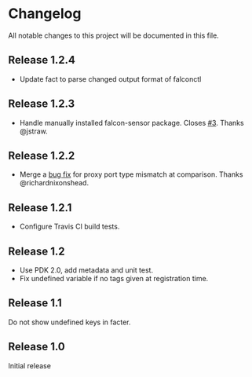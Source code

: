 # Changelog

All notable changes to this project will be documented in this file.

## Release 1.2.4

* Update fact to parse changed output format of falconctl

## Release 1.2.3

* Handle manually installed falcon-sensor package. Closes
  [#3](https://github.com/104ru/crowdstrike/issues/3). Thanks @jstraw.

## Release 1.2.2

* Merge a [bug fix](https://github.com/104ru/crowdstrike/pull/1) for proxy
  port type mismatch at comparison. Thanks @richardnixonshead. 

## Release 1.2.1

* Configure Travis CI build tests.

## Release 1.2

* Use PDK 2.0, add metadata and unit test.
* Fix undefined variable if no tags given at registration time. 

## Release 1.1

Do not show undefined keys in facter.

## Release 1.0

Initial release
